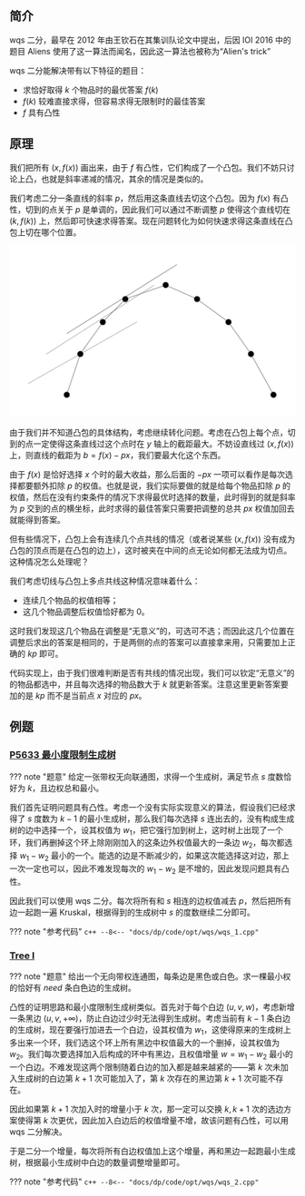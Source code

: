 ## 简介

wqs 二分，最早在 2012 年由王钦石在其集训队论文中提出，后因 IOI 2016 中的题目 Aliens 使用了这一算法而闻名，因此这一算法也被称为“Alien's trick”

wqs 二分能解决带有以下特征的题目：

-   求恰好取得 $k$ 个物品时的最优答案 $f(k)$
-   $f(k)$ 较难直接求得，但容易求得无限制时的最佳答案
-   $f$ 具有凸性

## 原理

我们把所有 $(x, f(x))$ 画出来，由于 $f$ 有凸性，它们构成了一个凸包。我们不妨只讨论上凸，也就是斜率递减的情况，其余的情况是类似的。

我们考虑二分一条直线的斜率 $p$，然后用这条直线去切这个凸包。因为 $f(x)$ 有凸性，切到的点关于 $p$ 是单调的，因此我们可以通过不断调整 $p$ 使得这个直线切在 $(k, f(k))$ 上，然后即可快速求得答案。现在问题转化为如何快速求得这条直线在凸包上切在哪个位置。

![](../images/wqs-1.svg)

由于我们并不知道凸包的具体结构，考虑继续转化问题。考虑在凸包上每个点，切到的点一定使得这条直线过这个点时在 $y$ 轴上的截距最大。不妨设直线过 $(x, f(x))$ 上，则直线的截距为 $b = f(x) - px$，我们要最大化这个东西。

由于 $f(x)$ 是恰好选择 $x$ 个时的最大收益，那么后面的 $- px$ 一项可以看作是每次选择都要额外扣除 $p$ 的权值。也就是说，我们实际要做的就是给每个物品扣除 $p$ 的权值，然后在没有约束条件的情况下求得最优时选择的数量，此时得到的就是斜率为 $p$ 交到的点的横坐标，此时求得的最佳答案只需要把调整的总共 $px$ 权值加回去就能得到答案。

但有些情况下，凸包上会有连续几个点共线的情况（或者说某些 $(x, f(x))$ 没有成为凸包的顶点而是在凸包的边上），这时被夹在中间的点无论如何都无法成为切点。这种情况怎么处理呢？

我们考虑切线与凸包上多点共线这种情况意味着什么：

-   连续几个物品的权值相等；
-   这几个物品调整后权值恰好都为 $0$。

这时我们发现这几个物品在调整是“无意义”的，可选可不选；而因此这几个位置在调整后求出的答案是相同的，于是两侧的点的答案可以直接拿来用，只需要加上正确的 $kp$ 即可。

代码实现上，由于我们很难判断是否有共线的情况出现，我们可以钦定“无意义”的的物品都选中，并且每次选择的物品数大于 $k$ 就更新答案。注意这里更新答案要加的是 $kp$ 而不是当前点 $x$ 对应的 $px$。

## 例题

### [P5633 最小度限制生成树](https://www.luogu.com.cn/problem/P5633)

??? note "题意"
    给定一张带权无向联通图，求得一个生成树，满足节点 $s$ 度数恰好为 $k$，且边权总和最小。

我们首先证明问题具有凸性。考虑一个没有实际实现意义的算法，假设我们已经求得了 $s$ 度数为 $k - 1$ 的最小生成树，那么我们每次选择 $s$ 连出去的，没有构成生成树的边中选择一个，设其权值为 $w_1$，把它强行加到树上，这时树上出现了一个环，我们再删掉这个环上除刚刚加入的这条边外权值最大的一条边 $w_2$，每次都选择 $w_1 - w_2$ 最小的一个。能选的边是不断减少的，如果这次能选择这对边，那上一次一定也可以，因此不难发现每次的 $w_1 - w_2$ 是不增的，因此发现问题具有凸性。

因此我们可以使用 wqs 二分。每次将所有和 $s$ 相连的边权值减去 $p$，然后把所有边一起跑一遍 Kruskal，根据得到的生成树中 $s$ 的度数继续二分即可。

??? note "参考代码"
    ```c++
    --8<-- "docs/dp/code/opt/wqs/wqs_1.cpp"
    ```

### [Tree I](https://www.luogu.com.cn/problem/P2619)

??? note "题意"
    给出一个无向带权连通图，每条边是黑色或白色。求一棵最小权的恰好有 $need$ 条白色边的生成树。

凸性的证明思路和最小度限制生成树类似。首先对于每个白边 $(u, v, w)$，考虑新增一条黑边 $(u, v, +\infty)$，防止白边过少时无法得到生成树。考虑当前有 $k - 1$ 条白边的生成树，现在要强行加进去一个白边，设其权值为 $w_1$，这使得原来的生成树上多出来一个环，我们选这个环上所有黑边中权值最大的一个删掉，设其权值为 $w_2$。我们每次要选择加入后构成的环中有黑边，且权值增量 $w = w_1 - w_2$ 最小的一个白边。不难发现这两个限制随着白边的加入都是越来越紧的——第 $k$ 次未加入生成树的白边第 $k + 1$ 次可能加入了，第 $k$ 次存在的黑边第 $k + 1$ 次可能不存在。

因此如果第 $k + 1$ 次加入时的增量小于 $k$ 次，那一定可以交换 $k, k + 1$ 次的选边方案使得第 $k$ 次更优，因此加入白边后的权值增量不增，故该问题有凸性，可以用 wqs 二分解决。

于是二分一个增量，每次将所有白边权值加上这个增量，再和黑边一起跑最小生成树，根据最小生成树中白边的数量调整增量即可。

??? note "参考代码"
    ```c++
    --8<-- "docs/dp/code/opt/wqs/wqs_2.cpp"
    ```
